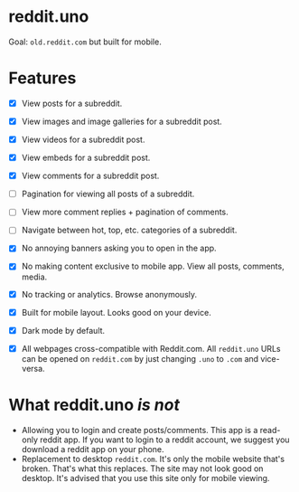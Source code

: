 # reddit.uno

Goal: `old.reddit.com` but built for mobile. 

# Features 

- [X] View posts for a subreddit. 
- [X] View images and image galleries for a subreddit post. 
- [X] View videos for a subreddit post. 
- [X] View embeds for a subreddit post. 
- [X] View comments for a subreddit post. 
- [ ] Pagination for viewing all posts of a subreddit. 
- [ ] View more comment replies + pagination of comments. 
- [ ] Navigate between hot, top, etc. categories of a subreddit. 

- [X] No annoying banners asking you to open in the app. 
- [X] No making content exclusive to mobile app. View all posts, comments, media. 
- [X] No tracking or analytics. Browse anonymously. 
- [X] Built for mobile layout. Looks good on your device. 
- [X] Dark mode by default.
- [X] All webpages cross-compatible with Reddit.com. All `reddit.uno` URLs can be opened on `reddit.com` by just changing `.uno` to `.com` and vice-versa. 

# What reddit.uno *is not*

* Allowing you to login and create posts/comments. This app is a read-only reddit app. If you want to login to a reddit account, we suggest you download a reddit app on your phone.
* Replacement to desktop `reddit.com`. It's only the mobile website that's broken. That's what this replaces. The site may not look good on desktop. It's advised that you use this site only for mobile viewing. 